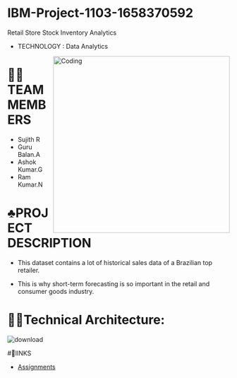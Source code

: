 # IBM-Project-1103-1658370592
Retail Store Stock Inventory Analytics
   - TECHNOLOGY : Data Analytics
   
<img align="right" alt="Coding" width="400" src="https://i.pinimg.com/originals/fc/71/63/fc71635c7f1b09ed30413f59bb749582.gif">




# 🧑‍💻TEAM MEMBERS
 - Sujith R
 - Guru Balan.A 
 - Ashok Kumar.G
 - Ram Kumar.N
 
 # ♣️PROJECT DESCRIPTION
 - This dataset contains a lot of historical sales data of a Brazilian top retailer.

 - This is why short-term forecasting is so important in the retail and consumer goods industry.

# 🧑‍💻Technical Architecture:
 ![download](https://user-images.githubusercontent.com/72591359/190850546-9b1ba338-6a8a-4952-8afc-898e5faddd36.png)
 
 #🔗lINKS
 
 - <a href="https://github.com/IBM-EPBL/IBM-Project-1103-1658370592/tree/master/ASSESSMENT">Assignments</a>

